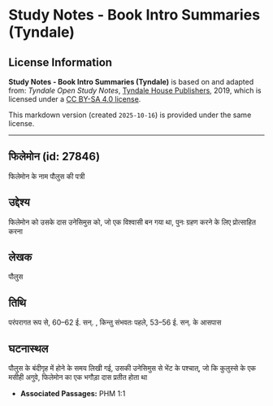 # Study Notes - Book Intro Summaries (Tyndale)

## License Information

**Study Notes - Book Intro Summaries (Tyndale)** is based on and adapted from: _Tyndale Open Study Notes_, [Tyndale House Publishers](https://tyndaleopenresources.com/), 2019, which is licensed under a [CC BY-SA 4.0 license](https://creativecommons.org/licenses/by-sa/4.0/legalcode.en).

This markdown version (created `2025-10-16`) is provided under the same license.



--------------------------------

## फिलेमोन (id: 27846)

फिलेमोन के नाम पौलुस की पत्री

उद्देश्य
--------

फिलेमोन को उसके दास उनेसिमुस को, जो एक विश्वासी बन गया था, पुनः ग्रहण करने के लिए प्रोत्साहित करना

लेखक
----

पौलुस

तिथि
----

परंपरागत रूप से, 60–62 ई. सन्. , किन्तु संभवतः पहले, 53–56 ई. सन्. के आसपास

घटनास्थल
--------

पौलुस के बंदीगृह में होने के समय लिखी गई, उसकी उनेसिमुस से भेंट के पश्चात्, जो कि कुलुस्से के एक मसीही अगुवे, फिलेमोन का एक भगौड़ा दास प्रतीत होता था

* **Associated Passages:** PHM 1:1

